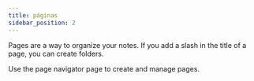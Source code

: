 ```yaml
---
title: páginas
sidebar_position: 2
---
```


Pages are a way to organize your notes.
If you add a slash in the title of a page, you can create folders.

Use the page navigator page to create and manage pages.

